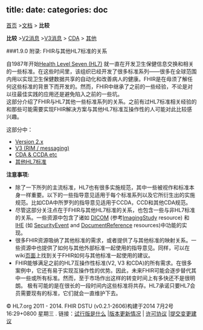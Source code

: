 title: 
date: 
categories: doc
---

  [首页](../home/index.html) >[文档](documentation.html) > **比较**	


 **比较**  >[V2消息](comparison-v2.html) >[V3消息](comparison-v3.html) > [CDA](comparison-cda.html) > [其他](comparison-other.html) 

###1.9.0  附录: FHIR与其他HL7标准的关系

自1987年开始[Health Level Seven (HL7)](http://www.hl7.org) 就一直在开发卫生保健信息交换和相关的一些标准。在这些时间里，该组织已经开发了很多标准系列——很多在全球范围内用以实现卫生保健数据共享的自动化和改善病人的健康。FHIR是在毋须了解任何这些标准的背景下而开发的。然而，FHIR中继承了之前的一些经验，不论是对以往最佳实践的应用还是避免陷入之前的一些坑。   
这部分介绍了FHIR与HL7其他一些标准系列的关系。之前有过HL7标准相关经验的和那些可能需要实现FHIR解决方案与其他HL7标准互操作性的人可能对此比较感兴趣。  

这部分中：
*   [Version 2.x](comparison-v2.html)
*   [V3 (RIM / messaging)](comparison-v3.html)
*   [CDA &amp; CCDA etc](comparison-cda.html)
*   [其他HL7标准](comparison-other.html)

**注意事项:**

*   除了一下所列的主流标准，HL7也有很多实施规范，其中一些被视作和标准本身一样重要。以下的一些指导意见适用于每个标准系列以及它所衍生出的实施规范。比如CDA中所罗列的指导意见适用于CCDA，CCD和其他CDA规范。    
*   尽管这部分关注点在于FHIR与其他HL7标准的关系，也包含一些与非HL7标准的关系。一些资源中包含了诸如 [DICOM](http://medical.nema.org)  (参考[ImagingStudy](../clin/imagingstudy.html) resource) 和 [IHE](http://www.ihe.net/)  (如 [SecurityEvent](../infra/securityevent.html) and [DocumentReference](../infra/documentreference.html) resources)中功能的实现。   
*   很多FHIR资源吸纳了其他标准的需求，或者提供了与其他标准的映射关系。一些资源中也提供了如何与其他外部标准一起使用的指导意见。同样，可以在wiki[页面](http://wiki.hl7.org/index.php?title=FHIR_and_Other_Specifications)上找到关于FHIR如何与其他标准一起使用的建议。   
*   FHIR能够满足之前的HL7互操作性标准(V2, V3 和CDA)的所有需求。在很多案例中，它还有易于实现互操作性的优势。因此，未来FHIR可能会逐步替代其中一些或所有标准。然而，至于市场作出这样的转变时间上有多快还不是很明朗。 极有可能的是在很长的一段时间内这些标准将共存。HL7承诺只要HL7会员需要现有的标准，它们就会一直维护下去。
 

 &copy; HL7.org 2011 - 2014. FHIR DSTU (v0.2.1-2606)构建于2014  7月2号 16:29+0800 星期三 . 
链接：[试行版是什么](http://hl7.org/implement/standards/fhir/dstu.htmll) |[版本更新情况](http://hl7.org/implement/standards/fhir/history.htmll) | [许可协议](http://hl7.org/implement/standards/fhir/license.htmll) |[提交变更建议](http://gforge.hl7.org/gf/project/fhir/tracker/?action=TrackerItemAdd&tracker_id=677) 	 		